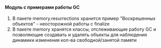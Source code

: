 #### Модуль с примерами работы GC

1. В пакете memory.resurrections хранится пример "Воскрешенных объектов" - неосторожной работы с finalize
2. В пакете memory хранятся классы, отслеживающие работу GC и позволяющие создавать и удалять объекты для наблюдения динамики изменения кол-ва свободной/занятой памяти
